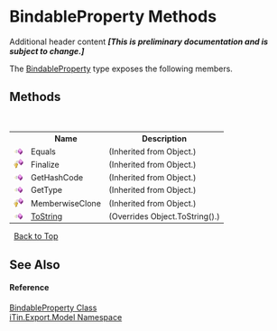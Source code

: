 # BindableProperty Methods
Additional header content _**\[This is preliminary documentation and is subject to change.\]**_

The <a href="9526c5ca-021b-7802-0b78-ae3b3c3e2fec">BindableProperty</a> type exposes the following members.


## Methods
&nbsp;<table><tr><th></th><th>Name</th><th>Description</th></tr><tr><td>![Public method](media/pubmethod.gif "Public method")</td><td>Equals</td><td> (Inherited from Object.)</td></tr><tr><td>![Protected method](media/protmethod.gif "Protected method")</td><td>Finalize</td><td> (Inherited from Object.)</td></tr><tr><td>![Public method](media/pubmethod.gif "Public method")</td><td>GetHashCode</td><td> (Inherited from Object.)</td></tr><tr><td>![Public method](media/pubmethod.gif "Public method")</td><td>GetType</td><td> (Inherited from Object.)</td></tr><tr><td>![Protected method](media/protmethod.gif "Protected method")</td><td>MemberwiseClone</td><td> (Inherited from Object.)</td></tr><tr><td>![Public method](media/pubmethod.gif "Public method")</td><td><a href="cd20f0e0-ddee-90e3-e83a-9e062ba34376">ToString</a></td><td> (Overrides Object.ToString().)</td></tr></table>&nbsp;
<a href="#bindableproperty-methods">Back to Top</a>

## See Also


#### Reference
<a href="9526c5ca-021b-7802-0b78-ae3b3c3e2fec">BindableProperty Class</a><br /><a href="ef57ffcc-e95e-b212-5a46-9aa6f5a3511f">iTin.Export.Model Namespace</a><br />